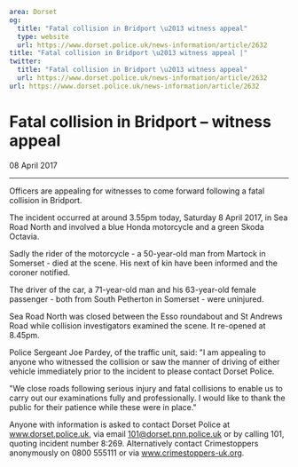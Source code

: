```yaml
area: Dorset
og:
  title: "Fatal collision in Bridport \u2013 witness appeal"
  type: website
  url: https://www.dorset.police.uk/news-information/article/2632
title: "Fatal collision in Bridport \u2013 witness appeal |"
twitter:
  title: "Fatal collision in Bridport \u2013 witness appeal"
  url: https://www.dorset.police.uk/news-information/article/2632
url: https://www.dorset.police.uk/news-information/article/2632
```

# Fatal collision in Bridport – witness appeal

08 April 2017

* * *

Officers are appealing for witnesses to come forward following a fatal collision in Bridport.

The incident occurred at around 3.55pm today, Saturday 8 April 2017, in Sea Road North and involved a blue Honda motorcycle and a green Skoda Octavia.

Sadly the rider of the motorcycle - a 50-year-old man from Martock in Somerset - died at the scene. His next of kin have been informed and the coroner notified.

The driver of the car, a 71-year-old man and his 63-year-old female passenger - both from South Petherton in Somerset - were uninjured.

Sea Road North was closed between the Esso roundabout and St Andrews Road while collision investigators examined the scene. It re-opened at 8.45pm.

Police Sergeant Joe Pardey, of the traffic unit, said: "I am appealing to anyone who witnessed the collision or saw the manner of driving of either vehicle immediately prior to the incident to please contact Dorset Police.

"We close roads following serious injury and fatal collisions to enable us to carry out our examinations fully and professionally. I would like to thank the public for their patience while these were in place."

Anyone with information is asked to contact Dorset Police at www.dorset.police.uk, via email 101@dorset.pnn.police.uk or by calling 101, quoting incident number 8:269. Alternatively contact Crimestoppers anonymously on 0800 555111 or via www.crimestoppers-uk.org.
